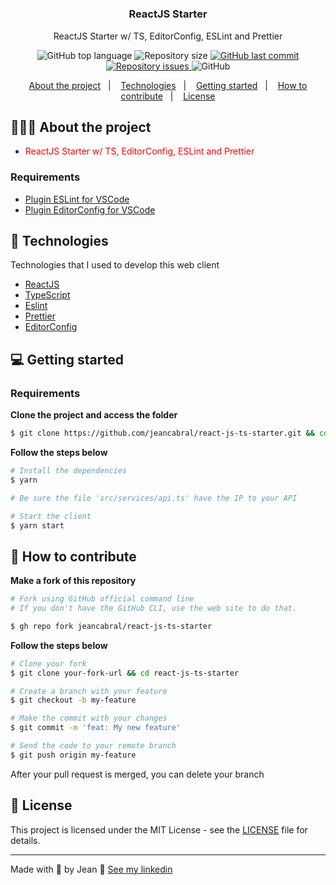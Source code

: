 <h1 align="center">
	<!-- <img alt="Logo" src=".github/logo.png" width="200px" /> -->
</h1>

<h3 align="center">
  ReactJS Starter
</h3>

<p align="center">ReactJS Starter w/ TS, EditorConfig, ESLint and Prettier</p>

<p align="center">
  <img alt="GitHub top language" src="https://img.shields.io/github/languages/top/jeancabral/react-js-ts-starter">

  <img alt="Repository size" src="https://img.shields.io/github/repo-size/jeancabral/react-js-ts-starter">

  <a href="https://github.com/jeancabral/react-js-ts-starter/commits/master">
    <img alt="GitHub last commit" src="https://img.shields.io/github/last-commit/jeancabral/react-js-ts-starter">
  </a>

  <a href="https://github.com/jeancabral/react-js-ts-starter/issues">
    <img alt="Repository issues" src="https://img.shields.io/github/issues/jeancabral/react-js-ts-starter">
  </a>

  <img alt="GitHub" src="https://img.shields.io/github/license/jeancabral/react-js-ts-starter">
</p>

<p align="center">
  <a href="#-about-the-project">About the project</a>&nbsp;&nbsp;&nbsp;|&nbsp;&nbsp;&nbsp;
  <a href="#-technologies">Technologies</a>&nbsp;&nbsp;&nbsp;|&nbsp;&nbsp;&nbsp;
  <a href="#-getting-started">Getting started</a>&nbsp;&nbsp;&nbsp;|&nbsp;&nbsp;&nbsp;
  <a href="#-how-to-contribute">How to contribute</a>&nbsp;&nbsp;&nbsp;|&nbsp;&nbsp;&nbsp;
  <a href="#-license">License</a>
</p>

## 👨🏻‍💻 About the project

- <p style="color: red;">ReactJS Starter w/ TS, EditorConfig, ESLint and Prettier</p>

### Requirements

- [Plugin ESLint for VSCode](https://marketplace.visualstudio.com/items?itemName=dbaeumer.vscode-eslint)
- [Plugin EditorConfig for VSCode](https://marketplace.visualstudio.com/items?itemName=EditorConfig.EditorConfig)


## 🚀 Technologies

Technologies that I used to develop this web client

- [ReactJS](https://reactjs.org/)
- [TypeScript](https://www.typescriptlang.org/)
- [Eslint](https://eslint.org/)
- [Prettier](https://prettier.io/)
- [EditorConfig](https://editorconfig.org/)

## 💻 Getting started

### Requirements

**Clone the project and access the folder**

```bash
$ git clone https://github.com/jeancabral/react-js-ts-starter.git && cd react-js-ts-starter
```

**Follow the steps below**

```bash
# Install the dependencies
$ yarn

# Be sure the file 'src/services/api.ts' have the IP to your API

# Start the client
$ yarn start
```

## 🤔 How to contribute

**Make a fork of this repository**

```bash
# Fork using GitHub official command line
# If you don't have the GitHub CLI, use the web site to do that.

$ gh repo fork jeancabral/react-js-ts-starter
```

**Follow the steps below**

```bash
# Clone your fork
$ git clone your-fork-url && cd react-js-ts-starter

# Create a branch with your feature
$ git checkout -b my-feature

# Make the commit with your changes
$ git commit -m 'feat: My new feature'

# Send the code to your remote branch
$ git push origin my-feature
```

After your pull request is merged, you can delete your branch

## 📝 License

This project is licensed under the MIT License - see the [LICENSE](LICENSE) file for details.

---

Made with 💜 by Jean 👋 [See my linkedin](https://www.linkedin.com/in/jeancabralbr//)
